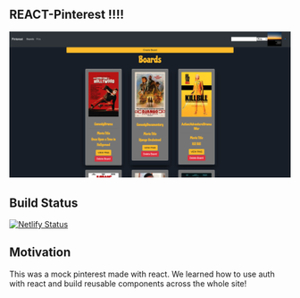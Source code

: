 ## REACT-Pinterest !!!! 
![Boards View](boardsviewpicture.png)

## Build Status 
[![Netlify Status](https://api.netlify.com/api/v1/badges/eaf3b648-d5bb-4707-94b8-ba067277aec6/deploy-status)](https://jons-react-pinterest.netlify.app)


## Motivation 
This was a mock pinterest made with react. We learned how to use auth with react and build reusable components across the whole site!